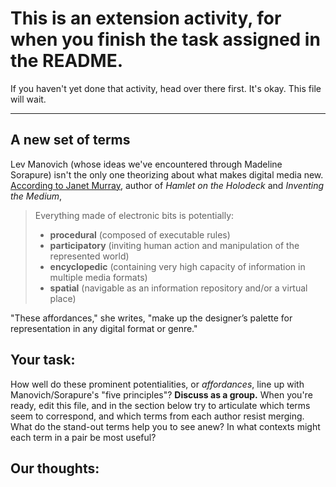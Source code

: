 # This is an extension activity, for when you finish the task assigned in the README.

If you haven't yet done that activity, head over there first. It's okay. This file will wait.

----

## A new set of terms
Lev Manovich (whose ideas we've encountered through Madeline Sorapure) isn't the only one theorizing about what makes digital media new. 
[According to Janet Murray](https://inventingthemedium.com/four-affordances/), author of *Hamlet on the Holodeck* and *Inventing the Medium*,

> Everything made of electronic bits is potentially:
> * **procedural** (composed of executable rules)
> * **participatory** (inviting human action and manipulation of the represented world)
> * **encyclopedic** (containing very high capacity of information in multiple media formats)
> * **spatial** (navigable as an information repository and/or a virtual place)

"These affordances," she writes, "make up the designer’s palette for representation in any digital format or genre."

## Your task:
How well do these prominent potentialities, or *affordances*, line up with Manovich/Sorapure's "five principles"? 
**Discuss as a group.** When you're ready, edit this file, and in the section below try to articulate which terms seem to correspond, 
and which terms from each author resist merging. What do the stand-out terms help you to see anew? 
In what contexts might each term in a pair be most useful?

## Our thoughts:
